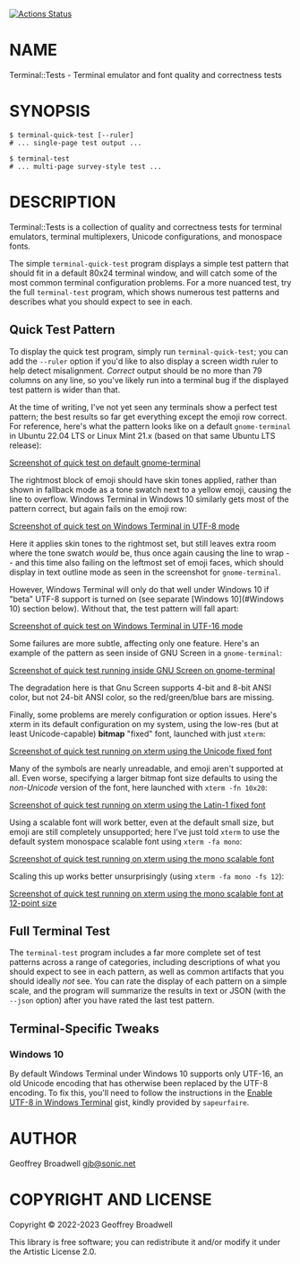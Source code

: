 [![Actions Status](https://github.com/japhb/Terminal-Tests/actions/workflows/test.yml/badge.svg)](https://github.com/japhb/Terminal-Tests/actions)

NAME
====

Terminal::Tests - Terminal emulator and font quality and correctness tests

SYNOPSIS
========

```shell
$ terminal-quick-test [--ruler]
# ... single-page test output ...

$ terminal-test
# ... multi-page survey-style test ...
```

DESCRIPTION
===========

Terminal::Tests is a collection of quality and correctness tests for terminal emulators, terminal multiplexers, Unicode configurations, and monospace fonts.

The simple `terminal-quick-test` program displays a simple test pattern that should fit in a default 80x24 terminal window, and will catch some of the most common terminal configuration problems. For a more nuanced test, try the full `terminal-test` program, which shows numerous test patterns and describes what you should expect to see in each.

Quick Test Pattern
------------------

To display the quick test program, simply run `terminal-quick-test`; you can add the `--ruler` option if you'd like to also display a screen width ruler to help detect misalignment. *Correct* output should be no more than 79 columns on any line, so you've likely run into a terminal bug if the displayed test pattern is wider than that.

At the time of writing, I've not yet seen any terminals show a perfect test pattern; the best results so far get everything except the emoji row correct. For reference, here's what the pattern looks like on a default `gnome-terminal` in Ubuntu 22.04 LTS or Linux Mint 21.x (based on that same Ubuntu LTS release):

[Screenshot of quick test on default gnome-terminal](docs/images/quick-test-gnome-terminal.png)

The rightmost block of emoji should have skin tones applied, rather than shown in fallback mode as a tone swatch next to a yellow emoji, causing the line to overflow. Windows Terminal in Windows 10 similarly gets most of the pattern correct, but again fails on the emoji row:

[Screenshot of quick test on Windows Terminal in UTF-8 mode](docs/images/quick-test-windows-terminal-utf8.png)

Here it applies skin tones to the rightmost set, but still leaves extra room where the tone swatch *would* be, thus once again causing the line to wrap -- and this time also failing on the leftmost set of emoji faces, which should display in text outline mode as seen in the screenshot for `gnome-terminal`.

However, Windows Terminal will only do that well under Windows 10 if "beta" UTF-8 support is turned on (see separate [Windows 10](#Windows 10) section below). Without that, the test pattern will fall apart:

[Screenshot of quick test on Windows Terminal in UTF-16 mode](docs/images/quick-test-windows-terminal-default.png)

Some failures are more subtle, affecting only one feature. Here's an example of the pattern as seen inside of GNU Screen in a `gnome-terminal`:

[Screenshot of quick test running inside GNU Screen on gnome-terminal](docs/images/quick-test-gnome-terminal-gnu-screen.png)

The degradation here is that Gnu Screen supports 4-bit and 8-bit ANSI color, but not 24-bit ANSI color, so the red/green/blue bars are missing.

Finally, some problems are merely configuration or option issues. Here's xterm in its default configuration on my system, using the low-res (but at least Unicode-capable) **bitmap** "fixed" font, launched with just `xterm`:

[Screenshot of quick test running on xterm using the Unicode fixed font](docs/images/quick-test-xterm-fixed-unicode.png)

Many of the symbols are nearly unreadable, and emoji aren't supported at all. Even worse, specifying a larger bitmap font size defaults to using the *non-Unicode* version of the font, here launched with `xterm -fn 10x20`:

[Screenshot of quick test running on xterm using the Latin-1 fixed font](docs/images/quick-test-xterm-fixed-latin1.png)

Using a scalable font will work better, even at the default small size, but emoji are still completely unsupported; here I've just told `xterm` to use the default system monospace scalable font using `xterm -fa mono`:

[Screenshot of quick test running on xterm using the mono scalable font](docs/images/quick-test-xterm-mono.png)

Scaling this up works better unsurprisingly (using `xterm -fa mono -fs 12`):

[Screenshot of quick test running on xterm using the mono scalable font at 12-point size](docs/images/quick-test-xterm-mono-12.png)

Full Terminal Test
------------------

The `terminal-test` program includes a far more complete set of test patterns across a range of categories, including descriptions of what you should expect to see in each pattern, as well as common artifacts that you should ideally *not* see. You can rate the display of each pattern on a simple scale, and the program will summarize the results in text or JSON (with the `--json` option) after you have rated the last test pattern.

Terminal-Specific Tweaks
------------------------

### Windows 10

By default Windows Terminal under Windows 10 supports only UTF-16, an old Unicode encoding that has otherwise been replaced by the UTF-8 encoding. To fix this, you'll need to follow the instructions in the [Enable UTF-8 in Windows Terminal](https://gist.github.com/sapeurfaire/91fe247cd9523971b8fab72d50df6c2a) gist, kindly provided by `sapeurfaire`.

AUTHOR
======

Geoffrey Broadwell <gjb@sonic.net>

COPYRIGHT AND LICENSE
=====================

Copyright © 2022-2023 Geoffrey Broadwell

This library is free software; you can redistribute it and/or modify it under the Artistic License 2.0.

